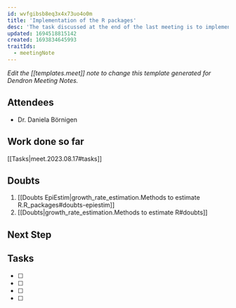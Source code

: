 ```yaml
---
id: wvfgibsb8eq3x4x73uo4o0m
title: 'Implementation of the R packages'
desc: 'The task discussed at the end of the last meeting is to implement the R_0 and Epiestim R packages on the provided demo data.'
updated: 1694518815142
created: 1693834645993
traitIds:
  - meetingNote
---
```

_Edit the [[templates.meet]] note to change this template generated for Dendron Meeting Notes._

## Attendees

<!-- Meeting attendees. If you prefix users with an '@', you can then optionally click Ctrl+Enter to create a note for that user. -->

- Dr. Daniela Börnigen

## Work done so far
[[Tasks|meet.2023.08.17#tasks]]
<!-- What has been done so far -->

## Doubts

<!-- Any doubts to be cleared -->

1. [[Doubts EpiEstim|growth_rate_estimation.Methods to estimate R.R_packages#doubts-epiestim]]
2. [[Doubts|growth_rate_estimation.Methods to estimate R#doubts]]



## Next Step

<!-- What should  I work on till the next meeting-->

## Tasks

<!-- You can add any follow up items here. If they require more detail, you can use `Create Task Note` to create each follow up item as a separate note. -->

- [ ]
- [ ]
- [ ]
- [ ]

